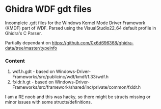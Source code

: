 # Ghidra WDF gdt files

Incomplete .gdt files for the Windows Kernel Mode Driver Framework (KMDF) part of WDF. Parsed using the VisualStudio22_64 default profile in Ghidra's C Parser.

Partially dependant on https://github.com/0x6d696368/ghidra-data/tree/master/typeinfo

### Content

1) wdf.h.gdt - based on Windows-Driver-Frameworks/src/publicinc/wdf/kmdf/1.33/wdf.h
2) fxldr.h.gt - based on Windows-Driver-Frameworks/src/framework/shared/inc/private/common/fxldr.h

I am a RE noob and this was hacky, so there might be structs missing or minor issues with some structs/definitions.